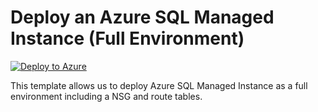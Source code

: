 # Deploy an Azure SQL Managed Instance (Full Environment)


[![Deploy to Azure](https://aka.ms/deploytoazurebutton)](https://portal.azure.com/#create/Microsoft.Template/uri/https%3A%2F%2Fraw.githubusercontent.com%2Fmehul-birari%2Fsample-arm-templates%2Fmaster%2Fsql-failover-group%2Fazuredeploy.json)  

This template allows us to deploy Azure SQL Managed Instance as a full environment including a NSG and route tables. 

